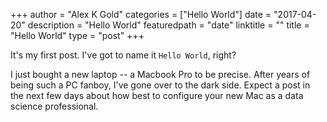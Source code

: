 +++
author = "Alex K Gold"
categories = ["Hello World"]
date = "2017-04-20"
description = "Hello World"
featuredpath = "date"
linktitle = ""
title = "Hello World"
type = "post"
+++

It's my first post. I've got to name it `Hello World`, right?

I just bought a new laptop -- a Macbook Pro to be precise. After years of being such a PC fanboy, I've gone over to the dark side. Expect a post in the next few
days about how best to configure your new Mac as a data science professional.
